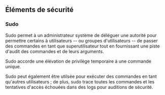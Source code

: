 ## Éléments de sécurité

### Sudo

Sudo permet à un administrateur système de déléguer une autorité pour permettre certains à utilisateurs -- ou groupes
d'utilisateurs -- de passer des commandes en tant que superutilisateur tout en fournissant une piste d'audit des commandes et de
leurs arguments.

Sudo accorde une élévation de privilège temporaire à une commande unique.

Sudo peut également être utilsée pour exécuter des commandes en tant qu'autres utilisateurs ; de plus, sudo trace toutes les
commandes et les tentatives d'accès échouées dans des logs pour auditions de sécurité.
